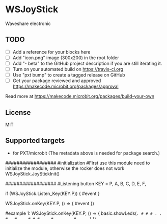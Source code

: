 # WSJoyStick

Waveshare electronic

## TODO

- [ ] Add a reference for your blocks here
- [ ] Add "icon.png" image (300x200) in the root folder
- [ ] Add "- beta" to the GitHub project description if you are still iterating it.
- [ ] Turn on your automated build on https://travis-ci.org
- [ ] Use "pxt bump" to create a tagged release on GitHub
- [ ] Get your package reviewed and approved https://makecode.microbit.org/packages/approval

Read more at https://makecode.microbit.org/packages/build-your-own

## License

MIT

## Supported targets

* for PXT/microbit
(The metadata above is needed for package search.)

##################
#initialization
#First use this module need to initialize the module, otherwise the rocker does not work
WSJoyStick.JoyStickInit()


##################
#Listening button
KEY = P, A, B, C, D, E, F,

if (WSJoyStick.Listen_Key(KEY.P)) {
	#event
}

WSJoyStick.onKey(KEY.P, () => {
	#event
})

#example 1:
WSJoyStick.onKey(KEY.P, () => {
    basic.showLeds(`
        . # # # .
        . # . # .
        . # # # .
        . # . . .
        . # . . .
        `)
})

#example 2:
if (WSJoyStick.Listen_Key(KEY.P)) {
    basic.showLeds(`
        . # # # .
        . # . # .
        . # # # .
        . # . . .
        . # . . .
        `)
}


##################
#Listening rocker
DIR = NONE, U, D, L, R, U_L, U_R, D_L, D_R

if (WSJoyStick.Listen_Dir(DIR.NONE)) {
	
}

#example:
if (WSJoyStick.Listen_Dir(DIR.NONE)) {
    images.arrowImage(ArrowNames.North).showImage(0)
}


##################
#Play Music

#example:
WSJoyStick.PlayMusic(262, music.beat(BeatFraction.Whole))

